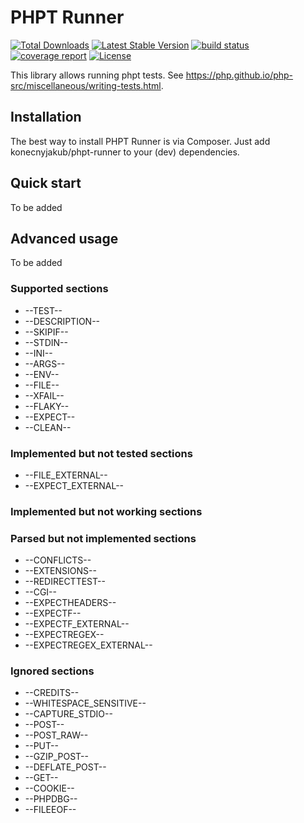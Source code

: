 PHPT Runner
================

[![Total Downloads](https://poser.pugx.org/konecnyjakub/phpt-runner/downloads)](https://packagist.org/packages/konecnyjakub/phpt-runner) [![Latest Stable Version](https://poser.pugx.org/konecnyjakub/phpt-runner/v/stable)](https://gitlab.com/konecnyjakub/phpt-runner/-/releases) [![build status](https://gitlab.com/konecnyjakub/phpt-runner/badges/master/pipeline.svg?ignore_skipped=true)](https://gitlab.com/konecnyjakub/phpt-runner/-/commits/master) [![coverage report](https://gitlab.com/konecnyjakub/phpt-runner/badges/master/coverage.svg)](https://gitlab.com/konecnyjakub/phpt-runner/-/commits/master) [![License](https://poser.pugx.org/konecnyjakub/phpt-runner/license)](https://gitlab.com/konecnyjakub/phpt-runner/-/blob/master/LICENSE.md)

This library allows running phpt tests. See https://php.github.io/php-src/miscellaneous/writing-tests.html.

Installation
------------

The best way to install PHPT Runner is via Composer. Just add konecnyjakub/phpt-runner to your (dev) dependencies.

Quick start
-----------

To be added

Advanced usage
--------------

To be added

### Supported sections

* --TEST--
* --DESCRIPTION--
* --SKIPIF--
* --STDIN--
* --INI--
* --ARGS--
* --ENV--
* --FILE--
* --XFAIL--
* --FLAKY--
* --EXPECT--
* --CLEAN--

### Implemented but not tested sections
* --FILE_EXTERNAL--
* --EXPECT_EXTERNAL--

### Implemented but not working sections

### Parsed but not implemented sections

* --CONFLICTS--
* --EXTENSIONS--
* --REDIRECTTEST--
* --CGI--
* --EXPECTHEADERS--
* --EXPECTF--
* --EXPECTF_EXTERNAL--
* --EXPECTREGEX--
* --EXPECTREGEX_EXTERNAL--

### Ignored sections

* --CREDITS--
* --WHITESPACE_SENSITIVE--
* --CAPTURE_STDIO--
* --POST--
* --POST_RAW--
* --PUT--
* --GZIP_POST--
* --DEFLATE_POST--
* --GET--
* --COOKIE--
* --PHPDBG--
* --FILEEOF--
